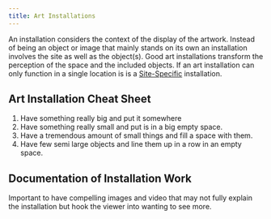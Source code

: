 ```yaml
---
title: Art Installations
---
```


An installation considers the context of the display of the artwork. Instead of being an object or image that mainly stands on its own an installation involves the site as well as the object(s). Good art installations transform the perception of the space and the included objects. If an art installation can only function in a single location is is a [Site-Specific](site-specific.md) installation.

## Art Installation Cheat Sheet

1. Have something really big and put it somewhere
2. Have something really small and put is in a big empty space.
3. Have a tremendous amount of small things and fill a space with them.
4. Have few semi large objects and line them up in a row in an empty space.

## Documentation of Installation Work

Important to have compelling images and video that may not fully explain the installation but hook the viewer into wanting to see more.
